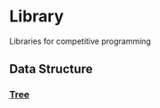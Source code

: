 # Library

Libraries for competitive programming

## Data Structure
### [Tree](https://github.com/rsk0315/Library/blob/master/DataStructure/Tree/Trees.md)
